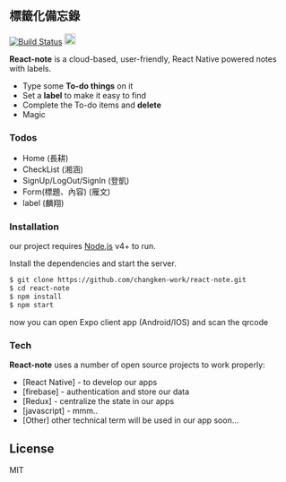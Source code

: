 <div style="one-line">
<H2> 標籤化備忘錄
</div>

[![Build Status](https://travis-ci.org/joemccann/dillinger.svg?branch=master)](https://travis-ci.org/joemccann/dillinger)
<img src="https://verdaccio.org/img/users/react-native-windows.png" height="20" />

<b>React-note</b> is a cloud-based, user-friendly, React Native powered notes with labels.

- Type some <b>To-do things</b> on it
- Set a <b>label</b> to make it easy to find
- Complete the To-do items and <b>delete</b>
- Magic

### Todos

- Home (長耕)
- CheckList (湘涵)
- SignUp/LogOut/SignIn (登凱)
- Form(標題、內容) (雁文)
- label (麟翔)

### Installation

our project requires [Node.js](https://nodejs.org/) v4+ to run.

Install the dependencies and start the server.

```sh
$ git clone https://github.com/changken-work/react-note.git
$ cd react-note
$ npm install
$ npm start
```
now you can open Expo client app (Android/IOS) and scan the qrcode 

### Tech

<b>React-note</b> uses a number of open source projects to work properly:

- [React Native] - to develop our apps
- [firebase] - authentication and store our data
- [Redux] - centralize the state in our apps
- [javascript] - mmm..
- [Other] other technical term will be used in our app soon...

## License

MIT
